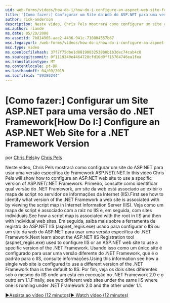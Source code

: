 ```yaml
---
uid: web-forms/videos/how-do-i/how-do-i-configure-an-aspnet-web-site-for-a-net-framework-version
title: '[Como fazer:] Configurar um Site da Web do ASP.NET para uma versão do .NET Framework | Microsoft Docs'
author: rick-anderson
description: Neste vídeo, Chris Pels mostrará como configurar um site do ASP.NET para usar uma versão específica do Framework ASP.NET/.NET. Primeiro, consulte como identificar quais v...
ms.author: riande
ms.date: 05/20/2008
ms.assetid: 7b814965-aae2-4436-941c-710804557b67
msc.legacyurl: /web-forms/videos/how-do-i/how-do-i-configure-an-aspnet-web-site-for-a-net-framework-version
msc.type: video
ms.openlocfilehash: 37f7f75dbe1d88190032538b0b1b3dec74cab4c0
ms.sourcegitcommit: 0f1119340e4464720cfd16d0ff15764746ea1fea
ms.translationtype: MT
ms.contentlocale: pt-BR
ms.lasthandoff: 04/09/2019
ms.locfileid: "59386244"
---
```

# <a name="how-do-i-configure-an-aspnet-web-site-for-a-net-framework-version"></a><span data-ttu-id="7f84d-104">[Como fazer:] Configurar um Site ASP.NET para uma versão do .NET Framework</span><span class="sxs-lookup"><span data-stu-id="7f84d-104">[How Do I:] Configure an ASP.NET Web Site for a .NET Framework Version</span></span>

<span data-ttu-id="7f84d-105">por [Chris Pels](https://twitter.com/chrispels)</span><span class="sxs-lookup"><span data-stu-id="7f84d-105">by [Chris Pels](https://twitter.com/chrispels)</span></span>

<span data-ttu-id="7f84d-106">Neste vídeo, Chris Pels mostrará como configurar um site do ASP.NET para usar uma versão específica do Framework ASP.NET/.NET.</span><span class="sxs-lookup"><span data-stu-id="7f84d-106">In this video Chris Pels will show how to configure an ASP.NET web site to use a specific version of ASP.NET/.NET Framework.</span></span> <span data-ttu-id="7f84d-107">Primeiro, consulte como identificar qual versão do .NET Framework, um site da web está associado ao exibir o mapa de script no servidor de informações da Internet (IIS).</span><span class="sxs-lookup"><span data-stu-id="7f84d-107">First see how to identify what version of the .NET Framework a web site is associated with by viewing the script map in Internet Information Server (IIS).</span></span> <span data-ttu-id="7f84d-108">Veja como um mapa de script é associado com a raiz no IIS e, em seguida, com sites individuais.</span><span class="sxs-lookup"><span data-stu-id="7f84d-108">See how a script map is associated with the root in IIS and then with individual web sites.</span></span> <span data-ttu-id="7f84d-109">Em seguida, saiba mais sobre a ferramenta de registro do ASP.NET IIS (aspnet\_regiis.exe) usado para configurar o IIS ou um site da web do ASP.NET para usar uma versão específica do .NET Framework.</span><span class="sxs-lookup"><span data-stu-id="7f84d-109">Next learn about the ASP.NET IIS Registration tool (aspnet\_regiis.exe) used to configure IIS or an ASP.NET web site to use a specific version of the .NET Framework.</span></span> <span data-ttu-id="7f84d-110">Usando isso como um único site é configurado para usar uma versão diferente do .NET Framework, que é o padrão para o IIS, consulte informações.</span><span class="sxs-lookup"><span data-stu-id="7f84d-110">Using this information see how a single web site is configured to use a different version of the .NET Framework than is the default to IIS.</span></span> <span data-ttu-id="7f84d-111">Por fim, veja os dois sites diferentes sob o mesmo do IIS onde um está em execução no .NET Framework 2.0 e o outro em 1.1.</span><span class="sxs-lookup"><span data-stu-id="7f84d-111">Finally, see two different web sites under the same IIS where one is running under .NET Framework 2.0 and the other under 1.1.</span></span>

[<span data-ttu-id="7f84d-112">&#9654;Assista ao vídeo (12 minutos)</span><span class="sxs-lookup"><span data-stu-id="7f84d-112">&#9654; Watch video (12 minutes)</span></span>](https://channel9.msdn.com/Blogs/ASP-NET-Site-Videos/how-do-i-configure-an-aspnet-web-site-for-a-net-framework-version)
